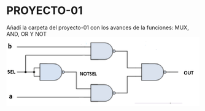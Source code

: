 # PROYECTO-01
Añadí la carpeta del proyecto-01 con los avances de la funciones: MUX, AND, OR Y NOT
<img src="./diagramas/MUX.png">
